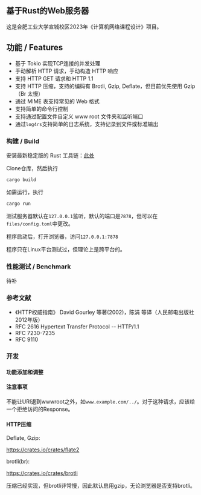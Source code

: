 ## 基于Rust的Web服务器

这是合肥工业大学宣城校区2023年《计算机网络课程设计》项目。

## 功能 / Features

- 基于 Tokio 实现TCP连接的并发处理
- 手动解析 HTTP 请求，手动构造 HTTP 响应
- 支持 HTTP GET 请求和 HTTP 1.1
- 支持 HTTP 压缩，支持的编码有 Brotli, Gzip, Deflate，但目前优先使用 Gzip（Br 太慢）
- 通过 MIME 表支持常见的 Web 格式
- 支持简单的命令行控制
- 支持通过配置文件自定义 www root 文件夹和监听端口
- 通过`log4rs`支持简单的日志系统，支持记录到文件或标准输出

### 构建 / Build

安装最新稳定版的 Rust 工具链：[此处](https://www.rust-lang.org/learn/get-started)

Clone仓库，然后执行

```bash
cargo build
```

如需运行，执行

```bash
cargo run
```

测试服务器默认在`127.0.0.1`监听，默认的端口是`7878`，但可以在`files/config.toml`中更改。

程序启动后，打开浏览器，访问`127.0.0.1:7878`

程序只在Linux平台测试过，但理论上是跨平台的。

### 性能测试 / Benchmark

待补

### 参考文献

- 《HTTP权威指南》 David Gourley 等著(2002)，陈涓 等译（人民邮电出版社 2012年版）
- RFC 2616 Hypertext Transfer Protocol -- HTTP/1.1
- RFC 7230-7235
- RFC 9110

### 开发

#### 功能添加和调整



#### 注意事项

不能让URI退到wwwroot之外，如`www.example.com/../`。对于这种请求，应该给一个拒绝访问的Response。

#### HTTP压缩

Deflate, Gzip:

https://crates.io/crates/flate2

brotli(br):

https://crates.io/crates/brotli

压缩已经实现，但brotli非常慢，因此默认启用gzip，无论浏览器是否支持brotli。